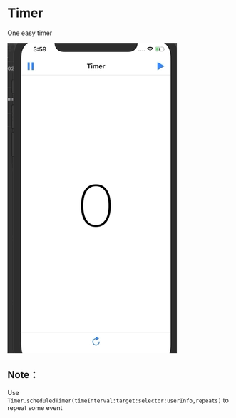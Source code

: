 

# Timer

One easy timer

![DiceGame](https://github.com/SummitXY/iOS-projects/blob/master/Timer/sources/Timer.gif)

## Note：

Use `Timer.scheduledTimer(timeInterval:target:selector:userInfo,repeats)` to repeat some event

